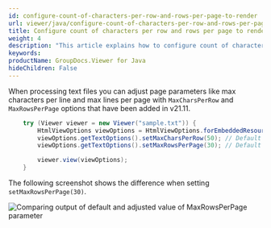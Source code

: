 ```yaml
---
id: configure-count-of-characters-per-row-and-rows-per-page-to-render
url: viewer/java/configure-count-of-characters-per-row-and-rows-per-page-to-render
title: Configure count of characters per row and rows per page to render
weight: 4
description: "This article explains how to configure count of characters per row and rows per page to be rendered when processing text files with GroupDocs.Viewer within your Java applications."
keywords: 
productName: GroupDocs.Viewer for Java
hideChildren: False
---
```

When processing text files you can adjust page parameters like max characters per line and max lines per page with `MaxCharsPerRow` and `MaxRowsPerPage` options that have been added in v21.11.

```java
    try (Viewer viewer = new Viewer("sample.txt")) {
        HtmlViewOptions viewOptions = HtmlViewOptions.forEmbeddedResources();
        viewOptions.getTextOptions().setMaxCharsPerRow(50); // Default value is 85
        viewOptions.getTextOptions().setMaxRowsPerPage(30); // Default value is 55

        viewer.view(viewOptions);
    }
```

The following screenshot shows the difference when setting `setMaxRowsPerPage(30)`.

![Comparing output of default and adjusted value of MaxRowsPerPage parameter](viewer/java/images/configure-count-of-characters-per-row-and-rows-per-page-to-render/max_row_per_page.png)

